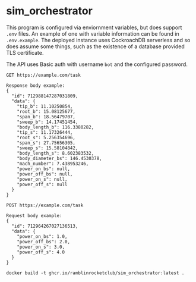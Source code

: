 # sim_orchestrator

This program is configured via enviornment variables, but does support `.env` files. An example of one with variable information can be found in `.env.example`. The deployed instance uses CockroachDB serverless and so does assume some things, such as the existence of a database provided TLS certificate.

The API uses Basic auth with username `bot` and the configured password.
```
GET https://example.com/task

Response body example:
{
  "id": 712988147287031809,
  "data": {
    "tip_b": 11.10250854,
    "root_b": 15.08125677,
    "span_b": 18.56479707,
    "sweep_b": 14.17451454,
    "body_length_b": 116.3380282,
    "tip_s": 11.17326444,
    "root_s": 5.256354696,
    "span_s": 27.75656305,
    "sweep_s": 15.58104842,
    "body_length_s": 8.602383532,
    "body_diameter_bs": 146.4530378,
    "mach_number": 7.438953246,
    "power_on_bs": null,
    "power_off_bs": null,
    "power_on_s": null,
    "power_off_s": null
  }
}

POST https://example.com/task

Request body example:
{
  "id": 712964267027136513,
  "data": {
    "power_on_bs": 1.0,
    "power_off_bs": 2.0,
    "power_on_s": 3.0,
    "power_off_s": 4.0
  }
}
```

```
docker build -t ghcr.io/ramblinrocketclub/sim_orchestrator:latest .
```